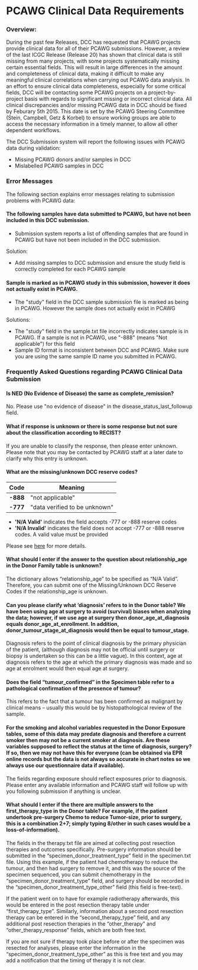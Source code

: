 # PCAWG Clinical Data Requirements

### Overview:

During the past few Releases, DCC has requested that PCAWG projects provide clinical data for all of their PCAWG submissions. However, a review of the last ICGC Release (Release 20) has shown that clinical data is still missing from many projects, with some projects systematically missing certain essential fields. This will result in large differences in the amount and completeness of clinical data, making it difficult to make any meaningful clinical correlations when carrying out PCAWG data analysis. In an effort to ensure clinical data completeness, especially for some critical fields, DCC will be contacting some PCAWG projects on a project-by-project basis with regards to significant missing or incorrect clinical data. All clinical discrepancies and/or missing PCAWG data in DCC should be fixed by Feburary 5th 2015. This date is set by the PCAWG Steering Committee (Stein, Campbell, Getz & Korbel) to ensure working groups are able to access the necessary information in a timely manner, to allow all other dependent workflows. 

The DCC Submission system will report the following issues with PCAWG data during validation:

* Missing PCAWG donors and/or samples in DCC 
* Mislabelled PCAWG samples in DCC


### Error Messages
The following section explains error messages relating to submission problems with PCAWG data:

#### The following samples have data submitted to PCAWG, but have not been included in this DCC submission.
* Submission system reports a list of offending samples that are found in PCAWG but have not been included in the DCC submission.

Solution:
* Add missing samples to DCC submission and ensure the study field is correctly completed for each PCAWG sample

#### Sample is marked as in PCAWG study in this submission, however it does not actually exist in PCAWG.
* The "study" field in the DCC sample submission file is marked as being in PCAWG. However the sample does not actually exist in PCAWG

Solutions:
* The "study" field in the sample.txt file incorrectly indicates sample is in PCAWG. If a sample is not in PCAWG, use "-888" (means "Not applicable") for this field
* Sample ID format is inconsistent between DCC and PCAWG. Make sure you are using the same sample ID name you submitted in PCAWG.



### Frequently Asked Questions regarding PCAWG Clinical Data Submission

#### Is NED (No Evidence of Disease) the same as complete_remission?

No. Please use "no evidence of disease" in the disease_status_last_followup field.


#### What if response is unknown or there is some response but not sure about the classification according to RECIST?

If you are unable to classify the response, then please enter unknown. Please note that you may be contacted by PCAWG staff at a later date to clarify why this entry is unknown.


#### What are the missing/unknown DCC reserve codes?

| Code | Meaning |
| ---- | ---- |
| **-888** | "not applicable" |
| **-777** | "data verified to be unknown" |

* **'N/A Valid'** indicates the field accepts -777 or -888 reserve codes
* **'N/A Invalid'** indicates the field does not accept -777 or -888 reserve codes. A valid value must be provided

Please see [here][1] for more details.


#### What should I enter if the answer to the question about relationship_age in the Donor Family table is unknown?

The dictionary allows “relationship_age” to be specified as “N/A Valid”. Therefore, you can submit one of the Missing/Unknown DCC Reserve Codes if the relationship_age is unknown.


#### Can you please clarify what ‘diagnosis’ refers to in the Donor table? We have been using age at surgery to avoid (survival) biases when analyzing the data; however, if we use age at surgery then donor_age_at_diagnosis equals donor_age_at_enrollment. In addition, donor_tumour_stage_at_diagnosis would then be equal to tumour_stage.

Diagnosis refers to the point of clinical diagnosis by the primary physician of the patient, (although diagnosis may not be official until surgery or biopsy is undertaken so this can be a little vague). In this context, age at diagnosis refers to the age at which the primary diagnosis was made and so age at enrolment would then equal age at surgery.


#### Does the field “tumour_confirmed” in the Specimen table refer to a pathological confirmation of the presence of tumour?

This refers to the fact that a tumour has been confirmed as malignant by clinical means – usually this would be by histopathological review of the sample.


#### For the smoking and alcohol variables requested in the Donor Exposure tables, some of this data may predate diagnosis and therefore a current smoker then may not be a current smoker at diagnosis. Are these variables supposed to reflect the status at the time of diagnosis, surgery? If so, then we may not have this for everyone (can be obtained via EPR online records but the data is not always so accurate in chart notes so we always use our questionnaire data if available).

The fields regarding exposure should reflect exposures prior to diagnosis. Please enter any available information and PCAWG staff will follow up with you following submission if anything is unclear.  


#### What should I enter if the there are multiple answers to the first_therapy_type in the Donor table? For example, if the patient undertook pre-surgery Chemo to reduce Tumor-size, prior to surgery, this is a combination 2+7; simply typing 8/other in such cases would be a loss-of-information).

The fields in the therapy.txt file are aimed at collecting post resection therapies and outcomes specifically. Pre-surgery information should be submitted in the “specimen_donor_treatment_type” field in the specimen.txt file. Using this example, if the patient had chemotherapy to reduce the tumour, and then had surgery to remove it, and this was the source of the specimen sequenced, you can submit chemotherapy in the “specimen_donor_treatment_type” field, and surgery should be recorded in the “specimen_donor_treatment_type_other” field (this field is free-text).

If the patient went on to have for example radiotherapy afterwards, this would be entered in the post resection therapy table under “first_therapy_type”. Similarly, information about a second post resection therapy can be entered in the “second_therapy_type” field, and any additional post resection therapies in the “other_therapy” and “other_therapy_response” fields, which are both free text.

If you are not sure if therapy took place before or after the specimen was resected for analyses, please enter the information in the “specimen_donor_treatment_type_other” as this is free text and you may add a notification that the timing of therapy it is not clear.

[1]: guide/dcc-data-element-specifications.md#missing-or-unknown-values

